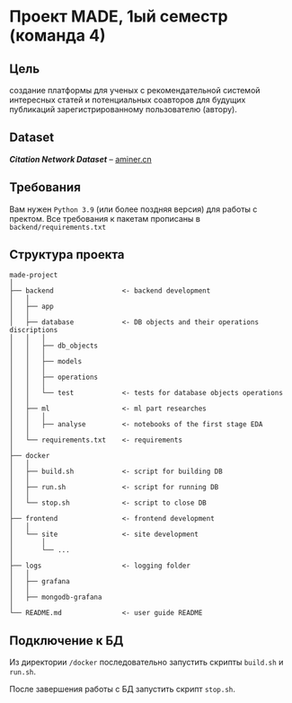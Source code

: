 # Проект MADE, 1ый семестр (команда 4)

## Цель
создание платформы для ученых с рекомендательной системой интересных статей и потенциальных соавторов для будущих публикаций зарегистрированному пользователю (автору).

## Dataset

_**Citation Network Dataset**_ – [aminer.cn](https://www.aminer.cn/citation)

## Требования
Вам нужен `Python 3.9` (или более поздняя версия) для работы с пректом. Все требования к пакетам прописаны в `backend/requirements.txt`

## Структура проекта

    made-project
    │
    ├── backend                 <- backend development
    │   │
    │   ├── app
    │   │
    │   ├── database            <- DB objects and their operations discriptions
    │   │   │
    │   │   ├── db_objects
    │   │   │
    │   │   ├── models
    │   │   │
    │   │   ├── operations
    │   │   │
    │   │   └── test            <- tests for database objects operations  
    │   │
    │   ├── ml                  <- ml part researches
    │   │   │
    │   │   ├── analyse         <- notebooks of the first stage EDA
    │   │
    │   └── requirements.txt    <- requirements
    │
    ├── docker
    │   │
    │   ├── build.sh            <- script for building DB
    │   │
    │   ├── run.sh              <- script for running DB
    │   │
    │   └── stop.sh             <- script to close DB   
    │
    ├── frontend                <- frontend development
    │   │
    │   └── site                <- site development
    │       │
    │       └── ...
    │
    ├── logs                    <- logging folder
    │   │
    │   ├── grafana
    │   │
    │   ├── mongodb-grafana
    │
    └── README.md               <- user guide README

## Подключение к БД
Из директории `/docker` последовательно запустить скрипты `build.sh` и `run.sh`.

После завершения работы с БД запустить скрипт `stop.sh`.
